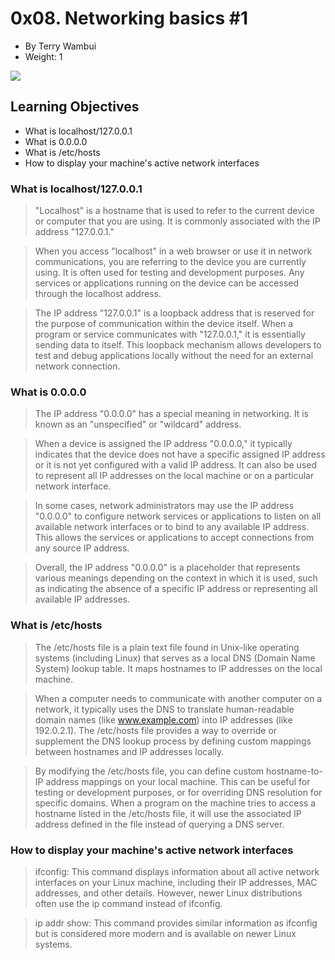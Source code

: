 0x08. Networking basics #1
==========================

-   By Terry Wambui
-   Weight: 1


![](https://s3.amazonaws.com/intranet-projects-files/holbertonschool-sysadmin_devops/285/s7kpNYq.png)

## Learning Objectives

* What is localhost/127.0.0.1
* What is 0.0.0.0
* What is /etc/hosts
* How to display your machine's active network interfaces

### What is localhost/127.0.0.1

> "Localhost" is a hostname that is used to refer to the current device or computer that you are using. It is commonly associated with the IP address "127.0.0.1."

> When you access "localhost" in a web browser or use it in network communications, you are referring to the device you are currently using. It is often used for testing and development purposes. Any services or applications running on the device can be accessed through the localhost address.

> The IP address "127.0.0.1" is a loopback address that is reserved for the purpose of communication within the device itself. When a program or service communicates with "127.0.0.1," it is essentially sending data to itself. This loopback mechanism allows developers to test and debug applications locally without the need for an external network connection.

### What is 0.0.0.0

> The IP address "0.0.0.0" has a special meaning in networking. It is known as an "unspecified" or "wildcard" address.

> When a device is assigned the IP address "0.0.0.0," it typically indicates that the device does not have a specific assigned IP address or it is not yet configured with a valid IP address. It can also be used to represent all IP addresses on the local machine or on a particular network interface.

> In some cases, network administrators may use the IP address "0.0.0.0" to configure network services or applications to listen on all available network interfaces or to bind to any available IP address. This allows the services or applications to accept connections from any source IP address.

> Overall, the IP address "0.0.0.0" is a placeholder that represents various meanings depending on the context in which it is used, such as indicating the absence of a specific IP address or representing all available IP addresses.

### What is /etc/hosts

> The /etc/hosts file is a plain text file found in Unix-like operating systems (including Linux) that serves as a local DNS (Domain Name System) lookup table. It maps hostnames to IP addresses on the local machine.

> When a computer needs to communicate with another computer on a network, it typically uses the DNS to translate human-readable domain names (like www.example.com) into IP addresses (like 192.0.2.1). The /etc/hosts file provides a way to override or supplement the DNS lookup process by defining custom mappings between hostnames and IP addresses locally.

> By modifying the /etc/hosts file, you can define custom hostname-to-IP address mappings on your local machine. This can be useful for testing or development purposes, or for overriding DNS resolution for specific domains. When a program on the machine tries to access a hostname listed in the /etc/hosts file, it will use the associated IP address defined in the file instead of querying a DNS server.

### How to display your machine's active network interfaces

> ifconfig: This command displays information about all active network interfaces on your Linux machine, including their IP addresses, MAC addresses, and other details. However, newer Linux distributions often use the ip command instead of ifconfig.

> ip addr show: This command provides similar information as ifconfig but is considered more modern and is available on newer Linux systems.
